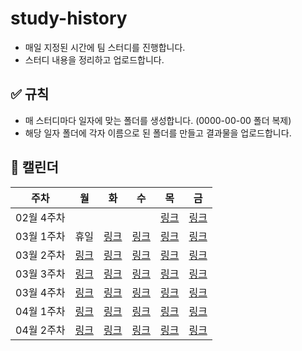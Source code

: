 # study-history
* 매일 지정된 시간에 팀 스터디를 진행합니다.
* 스터디 내용을 정리하고 업로드합니다.

## ✅ 규칙
* 매 스터디마다 일자에 맞는 폴더를 생성합니다. (0000-00-00 폴더 복제)
* 해당 일자 폴더에 각자 이름으로 된 폴더를 만들고 결과물을 업로드합니다.

## 📅 캘린더
|주차|월|화|수|목|금|
|-|-|-|-|-|-|
|02월 4주차||||[링크](https://github.com/beta-tester-team2/study-history/tree/main/2025-02-27)|[링크](https://github.com/beta-tester-team2/study-history/tree/main/2025-02-28)|
|03월 1주차|휴일|[링크](https://github.com/beta-tester-team2/study-history/tree/main/2025-03-04)|[링크](https://github.com/beta-tester-team2/study-history/tree/main/2025-03-05)|[링크](https://github.com/beta-tester-team2/study-history/tree/main/2025-03-06)|[링크](https://github.com/beta-tester-team2/study-history/tree/main/2025-03-07)|
|03월 2주차|[링크](https://github.com/beta-tester-team2/study-history/tree/main/2025-03-10)|[링크](https://github.com/beta-tester-team2/study-history/tree/main/2025-03-11)|[링크](https://github.com/beta-tester-team2/study-history/tree/main/2025-03-12)|[링크](https://github.com/beta-tester-team2/study-history/tree/main/2025-03-13)|[링크](https://github.com/beta-tester-team2/study-history/tree/main/2025-03-14)|
|03월 3주차|[링크](https://github.com/beta-tester-team2/study-history/tree/main/2025-03-17)|[링크](https://github.com/beta-tester-team2/study-history/tree/main/2025-03-18)|[링크](https://github.com/beta-tester-team2/study-history/tree/main/2025-03-19)|[링크]()|[링크](https://github.com/beta-tester-team2/study-history/tree/main/2025-03-21)|
|03월 4주차|[링크](https://github.com/beta-tester-team2/study-history/tree/main/2025-03-24)|[링크](https://github.com/beta-tester-team2/study-history/tree/main/2025-03-25)|[링크](https://github.com/beta-tester-team2/study-history/tree/main/2025-03-26)|[링크](https://github.com/beta-tester-team2/study-history/tree/main/2025-03-27)|[링크](https://github.com/beta-tester-team2/study-history/tree/main/2025-03-28)|
|04월 1주차|[링크](https://github.com/beta-tester-team2/study-history/tree/main/2025-03-31)|[링크](https://github.com/beta-tester-team2/study-history/tree/main/2025-04-01)|[링크](https://github.com/beta-tester-team2/study-history/tree/main/2025-04-02)|[링크]()|[링크]()|
|04월 2주차|[링크]()|[링크]()|[링크]()|[링크]()|[링크]()|
